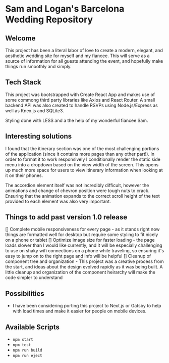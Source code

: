 # Sam and Logan's Barcelona Wedding Repository

## Welcome
This project has been a literal labor of love to create a modern, elegant, and aesthetic wedding site for myself and my fiancee. This will serve as a source of information for all guests attending the event, and hopefully make things run smoothly and simply. 

## Tech Stack
This project was bootstrapped with Create React App and makes use of some commong third party libraries like Axios and React Router. A small backend API was also created to handle RSVPs using Node.js/Express as well as Knex.js and SQLite3. 

Styling done with LESS and a the help of my wonderful fiancee Sam.

## Interesting solutions
I found that the itinerary section was one of the most challenging portions of the application (since it contains more pages than any other part!). In order to format it to work responsively I conditionally render the static side menu into a dropdown based on the view width of the screen. This opens up much more space for users to view itinerary information when looking at it on their phones.

The accordion element itself was not incredibly difficult, however the animations and change of chevron position were tough nuts to crack. Ensuring that the animation expands to the correct scroll height of the text provided to each element was also very important.

## Things to add past version 1.0 release
[] Complete mobile responsiveness for every page - as it stands right now things are formatted well for desktop but require some styling to fit nicely on a phone or tablet
[] Optimize image size for faster loading - the page loads slower than I would like currently, and it will be especially challenging to use on shaky wifi connections on a phone while traveling, so ensuring it's easy to jump on to the right page and info will be helpful
[] Cleanup of component tree and organization - This project was a creative process from the start, and ideas about the design evolved rapidly as it was being built. A little cleanup and organization of the component heirarchy will make the code simpler to understand

## Possibilities
- I have been considering porting this project to Next.js or Gatsby to help with load times and make it easier for people on mobile devices. 


## Available Scripts
- `npm start`
- `npm test`
- `npm run build`
- `npm run eject`
